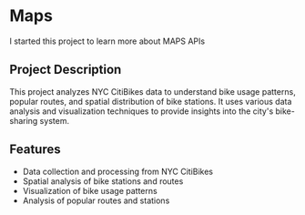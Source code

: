 # Maps

I started this project to learn more about MAPS APIs

## Project Description
This project analyzes NYC CitiBikes data to understand bike usage patterns, popular routes, and spatial distribution of bike stations. It uses various data analysis and visualization techniques to provide insights into the city's bike-sharing system.

## Features
- Data collection and processing from NYC CitiBikes
- Spatial analysis of bike stations and routes
- Visualization of bike usage patterns
- Analysis of popular routes and stations
